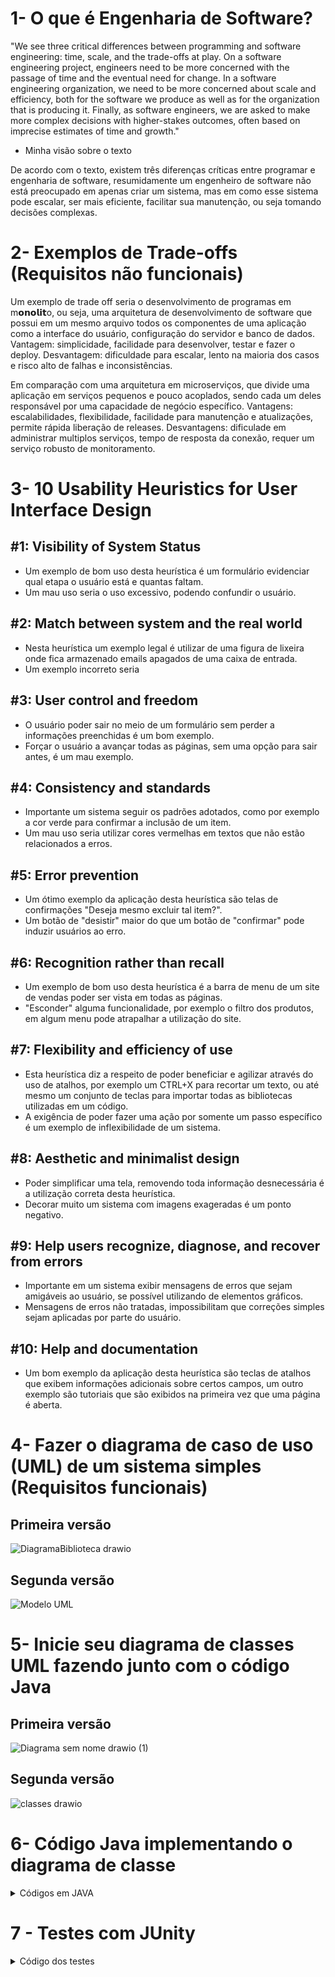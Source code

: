 # 1- O que é Engenharia de Software?

"We see three critical differences between programming and software engineering: time, scale, and the trade-offs at play. On a software engineering project, 
engineers need to be more concerned with the passage of time and the eventual need for change. In a software engineering organization, we need to be more concerned about scale and efficiency, 
both for the software we produce as well as for the organization that is producing it. Finally, as software engineers, we are asked to make more complex decisions with higher-stakes outcomes,
often based on imprecise estimates of time and growth."

- Minha visão sobre o texto

De acordo com o texto, existem três diferenças críticas entre programar e engenharia de software, resumidamente um engenheiro de software não está preocupado em apenas criar um sistema,
mas em como esse sistema pode escalar, ser mais eficiente, facilitar sua manutenção, ou seja tomando decisões complexas.


# 2- Exemplos de Trade-offs (Requisitos não funcionais)

Um exemplo de trade off seria o desenvolvimento de programas em m𝗼𝗻𝗼𝗹𝗶𝘁o, ou seja, uma arquitetura de desenvolvimento de software que possui em um mesmo arquivo todos os componentes de uma aplicação como a interface do usuário, configuração do servidor e banco de dados.
Vantagem: simplicidade, facilidade para desenvolver, testar e fazer o deploy.
Desvantagem: dificuldade para escalar, lento na maioria dos casos e risco alto de falhas e inconsistências.

Em comparação com uma arquitetura em microserviços, que divide uma aplicação em serviços pequenos e pouco acoplados, sendo cada um deles responsável por uma capacidade de negócio específico.
Vantagens: escalabilidades, flexibilidade, facilidade para manutenção e atualizações, permite rápida liberação de releases.
Desvantagens: dificulade em administrar multiplos serviços, tempo de resposta da conexão, requer um serviço robusto de monitoramento.

# 3- 10 Usability Heuristics for User Interface Design
## #1: Visibility of System Status
- Um exemplo de bom uso desta heurística é um formulário evidenciar qual etapa o usuário está e quantas faltam.
- Um mau uso seria o uso excessivo, podendo confundir o usuário.

## #2: Match between system and the real world
- Nesta heurística um exemplo legal é utilizar de uma figura de lixeira onde fica armazenado emails apagados de uma caixa de entrada.
- Um exemplo incorreto seria 

## #3: User control and freedom
- O usuário poder sair no meio de um formulário sem perder a informações preenchidas é um bom exemplo.
- Forçar o usuário a avançar todas as páginas, sem uma opção para sair antes, é um mau exemplo.
  
## #4: Consistency and standards
- Importante um sistema seguir os padrões adotados, como por exemplo a cor verde para confirmar a inclusão de um item.
- Um mau uso seria utilizar cores vermelhas em textos que não estão relacionados a erros.
  
## #5: Error prevention
- Um ótimo exemplo da aplicação desta heurística são telas de confirmações "Deseja mesmo excluir tal item?".
- Um botão de "desistir" maior do que um botão de "confirmar" pode induzir usuários ao erro.
  
## #6: Recognition rather than recall
- Um exemplo de bom uso desta heurística é a barra de menu de um site de vendas poder ser vista em todas as páginas.
- "Esconder" alguma funcionalidade, por exemplo o filtro dos produtos, em algum menu pode atrapalhar a utilização do site.
  
## #7: Flexibility and efficiency of use
- Esta heurística diz a respeito de poder beneficiar e agilizar através do uso de atalhos, por exemplo um CTRL+X para recortar um texto, ou até mesmo um conjunto de teclas para importar todas as bibliotecas utilizadas em um código.
- A exigência de poder fazer uma ação por somente um passo específico é um exemplo de inflexibilidade de um sistema.
  
## #8: Aesthetic and minimalist design
- Poder simplificar uma tela, removendo toda informação desnecessária é a utilização correta desta heurística.
- Decorar muito um sistema com imagens exageradas é um ponto negativo.
  
## #9: Help users recognize, diagnose, and recover from errors
- Importante em um sistema exibir mensagens de erros que sejam amigáveis ao usuário, se possível utilizando de elementos gráficos.
- Mensagens de erros não tratadas, impossibilitam que correções simples sejam aplicadas por parte do usuário.
  
## #10: Help and documentation
- Um bom exemplo da aplicação desta heurística são teclas de atalhos que exibem informações adicionais sobre certos campos, um outro exemplo são tutoriais que são exibidos na primeira vez que uma página é aberta.
  

# 4- Fazer o diagrama de caso de uso (UML) de um sistema simples (Requisitos funcionais) 
## Primeira versão
![DiagramaBiblioteca drawio](https://github.com/gilvaneamaro/bertoti/assets/121205315/58288615-5538-4a1b-9695-a0d0afd2f0ba)

## Segunda versão
![Modelo UML](https://github.com/gilvaneamaro/bertoti/assets/121205315/676de055-5a78-4795-ab68-798469903c66)


# 5- Inicie seu diagrama de classes UML fazendo junto com o código Java

## Primeira versão
![Diagrama sem nome drawio (1)](https://github.com/gilvaneamaro/bertoti/assets/121205315/d68a2372-394c-4e27-a935-8c7338562f1b)

## Segunda versão

![classes drawio](https://github.com/gilvaneamaro/bertoti/assets/121205315/2fd038e7-061a-4025-ba93-b37a5454b06d)


# 6- Código Java implementando o diagrama de classe

<details>
  <summary>Códigos em JAVA</summary>

- Classe Biblioteca
```
package entities;

import java.util.LinkedList;
import java.util.List;

public class Biblioteca {
	private List<String> livros;
	private List<Funcionario> funcionarios;
		
	
	public Biblioteca() {
	}
	
	public Biblioteca(List<String> livros, List<Funcionario> funcionarios) {
		this.livros = livros;
		this.funcionarios = funcionarios;
	}


	public List<String> getLivros() {
		return livros;
	}


	public void setLivros(List<String> livros) {
		this.livros = livros;
	}


	public List<Funcionario> getUsuarios() {
		return funcionarios;
	}


	public void setUsuarios(List<Funcionario> funcionarios) {
		this.funcionarios = funcionarios;
	}
	
	
	public List<Livros> buscarLivros(List<Livros> livros){
		
		List<Livros> livrosEncontrados = new LinkedList<Livros>();
		for(Livros livro: livros) {
			if(livro.equals(livro)) {
				livrosEncontrados.add(livro);
			}
		}
				
		return livrosEncontrados;
	}
	
	
	public void addFuncionario(Funcionario funcionario) {
		funcionarios.add(funcionario);
		
	}
	

}

```
- Classe Funcionario
```
package entities;

public class Funcionario {	
	private String nome;
	private String cpf;
	private Integer id;
	
	public Funcionario(String nome, String cpf, Integer id) {
		this.nome = nome;
		this.cpf = cpf;
		this.id = id;
	}

	public String getNome() {
		return nome;
	}

	public void setNome(String nome) {
		this.nome = nome;
	}

	public String getCpf() {
		return cpf;
	}

	public void setCpf(String cpf) {
		this.cpf = cpf;
	}

	public Integer getId() {
		return id;
	}
}

```

- Classe Livros
  
```
package entities;

public class Livros {
	private String nome;
	private Integer id;
	
	public Livros(String nome, Integer id) {
		this.nome = nome;
		this.id = id;
	}

	public String getNome() {
		return nome;
	}

	public void setNome(String nome) {
		this.nome = nome;
	}

	public Integer getId() {
		return id;
	}

	public void setId(Integer id) {
		this.id = id;
	}
}


```

</details>

# 7 - Testes com JUnity

<details>
<summary>Código dos testes</summary>

```
package application;

import static org.junit.jupiter.api.Assertions.*;

import java.util.LinkedList;
import java.util.List;
import org.junit.jupiter.api.Test;
import entities.Biblioteca;
import entities.Funcionario;
import entities.Livro;

class Teste {

	@Test
	void testBusca() {
			
			List<Livro> listaLivros = new LinkedList<Livro>();
			
			listaLivros.add(new Livro("Harry Potter", "Arqueiro", "JK Rowling", "Aventura"));
			listaLivros.add(new Livro("Harry Potter", "Arqueiro", "JK Rowling", "Aventura"));
			listaLivros.add(new Livro("Harry Potter", "Arqueiro", "JK Rowling", "Aventura"));
			listaLivros.add(new Livro("Vendedor de Sonhos","Setembro Amarelo", "Augusto Cury","Autoajuda"));

			List<Funcionario> listaFuncionario = new LinkedList<Funcionario>();
			
			listaFuncionario.add(new Funcionario("Jorge Books","132.456.789-00","Bibliotecario"));
			listaFuncionario.add(new Funcionario("Pedrinho do TI","132.456.789-00","Analista de suporte"));
			
			Biblioteca lib = new Biblioteca("Biblioteca central",listaLivros,listaFuncionario);
			
			assertEquals(lib.buscarLivros("Harry Potter").size(), 3 );

	}
	@Test
	void testNome() {
		
			List<Livro> listaLivros = new LinkedList<Livro>();
			
			listaLivros.add(new Livro("Harry Potter", "Arqueiro", "JK Rowling", "Aventura"));
			listaLivros.add(new Livro("Harry Potter", "Arqueiro", "JK Rowling", "Aventura"));
			listaLivros.add(new Livro("Harry Potter", "Arqueiro", "JK Rowling", "Aventura"));
			listaLivros.add(new Livro("Vendedor de Sonhos","Setembro Amarelo", "Augusto Cury","Autoajuda"));

			List<Funcionario> listaFuncionario = new LinkedList<Funcionario>();
			
			listaFuncionario.add(new Funcionario("Jorge Books","132.456.789-00","Bibliotecario"));
			listaFuncionario.add(new Funcionario("Pedrinho do TI","132.456.789-00","Analista de suporte"));
			
			Biblioteca lib = new Biblioteca("Biblioteca central",listaLivros,listaFuncionario);
			
			assertEquals(lib.getNome(), "Biblioteca central" );
	
		
	}
}

```

<details>
	
</details>
Livro eng de software - Ian Sommerville
